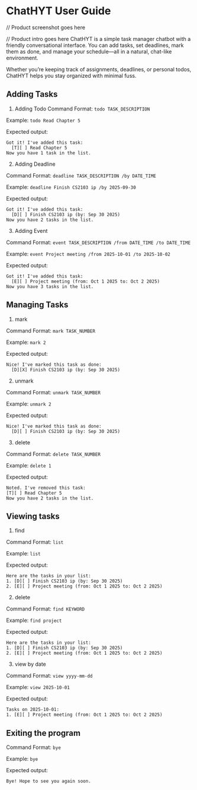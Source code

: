# ChatHYT User Guide


// Product screenshot goes here

// Product intro goes here
ChatHYT is a simple task manager chatbot with a friendly conversational interface. You can add tasks, set deadlines, mark them as done, and manage your schedule—all in a natural, chat-like environment.

Whether you’re keeping track of assignments, deadlines, or personal todos, ChatHYT helps you stay organized with minimal fuss.

## Adding Tasks

1. Adding Todo 
Command Format: `todo TASK_DESCRIPTION`

Example: `todo Read Chapter 5`

Expected output:
```
Got it! I've added this task:
  [T][ ] Read Chapter 5
Now you have 1 task in the list.
```

2. Adding Deadline

Command Format: `deadline TASK_DESCRIPTION /by DATE_TIME`

Example: `deadline Finish CS2103 ip /by 2025-09-30`

Expected output:
```
Got it! I've added this task:
  [D][ ] Finish CS2103 ip (by: Sep 30 2025)
Now you have 2 tasks in the list.
```

3. Adding Event

Command Format: `event TASK_DESCRIPTION /from DATE_TIME /to DATE_TIME`

Example: `event Project meeting /from 2025-10-01 /to 2025-10-02`

Expected output:
```
Got it! I've added this task:
  [E][ ] Project meeting (from: Oct 1 2025 to: Oct 2 2025)
Now you have 3 tasks in the list.
```

## Managing Tasks

1. mark
   
Command Format: `mark TASK_NUMBER`

Example: `mark 2`

Expected output:
```
Nice! I've marked this task as done:
  [D][X] Finish CS2103 ip (by: Sep 30 2025)
```
2. unmark

Command Format: `unmark TASK_NUMBER`

Example: `unmark 2`

Expected output:

```
Nice! I've marked this task as done:
  [D][ ] Finish CS2103 ip (by: Sep 30 2025)
```

3. delete

Command Format: `delete TASK_NUMBER`

Example: `delete 1`

Expected output:

```
Noted. I've removed this task:
[T][ ] Read Chapter 5
Now you have 2 tasks in the list.
```

## Viewing tasks

1. find

Command Format: `list`

Example: `list`

Expected output:

```
Here are the tasks in your list:
1. [D][ ] Finish CS2103 ip (by: Sep 30 2025)
2. [E][ ] Project meeting (from: Oct 1 2025 to: Oct 2 2025)
```

2. delete

Command Format: `find KEYWORD`

Example: `find project`

Expected output:

```
Here are the tasks in your list:
1. [D][ ] Finish CS2103 ip (by: Sep 30 2025)
2. [E][ ] Project meeting (from: Oct 1 2025 to: Oct 2 2025)
```
3. view by date

Command Format: `view yyyy-mm-dd`

Example: `view 2025-10-01`

Expected output:

```
Tasks on 2025-10-01:
1. [E][ ] Project meeting (from: Oct 1 2025 to: Oct 2 2025)
```

## Exiting the program

Command Format: `bye`

Example: `bye`

Expected output:

```
Bye! Hope to see you again soon.
```